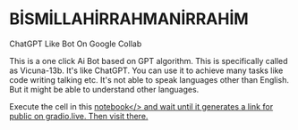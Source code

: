 # BİSMİLLAHİRRAHMANİRRAHİM

ChatGPT Like Bot On Google Collab

This is a one click Ai Bot based on GPT algorithm. This is specifically called as Vicuna-13b. It's like ChatGPT. You can use it to achieve many tasks like code writing talking etc. It's not able to speak languages other than English. But it might be able to understand other languages.

Execute the cell in this <a href="">notebook</> and wait until it generates a link for public on gradio.live. Then visit there.
